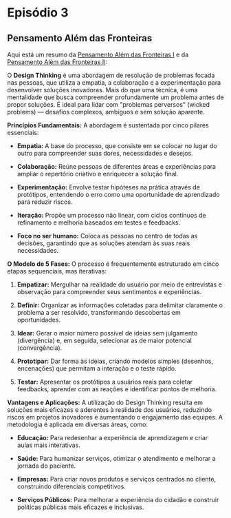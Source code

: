 # Episódio 3

## Pensamento Além das Fronteiras

Aqui está um resumo da [Pensamento Além das Fronteiras I]() e da [Pensamento Além das Fronteiras II]():

O **Design Thinking** é uma abordagem de resolução de problemas focada nas pessoas, que utiliza a empatia, a colaboração e a experimentação para desenvolver soluções inovadoras. Mais do que uma técnica, é uma mentalidade que busca compreender profundamente um problema antes de propor soluções. É ideal para lidar com "problemas perversos" (wicked problems) — desafios complexos, ambíguos e sem solução aparente.

**Princípios Fundamentais:** A abordagem é sustentada por cinco pilares essenciais:

- **Empatia:** A base do processo, que consiste em se colocar no lugar do outro para compreender suas dores, necessidades e desejos.

- **Colaboração:** Reúne pessoas de diferentes áreas e experiências para ampliar o repertório criativo e enriquecer a solução final.

- **Experimentação:** Envolve testar hipóteses na prática através de protótipos, entendendo o erro como uma oportunidade de aprendizado para reduzir riscos.

- **Iteração:** Propõe um processo não linear, com ciclos contínuos de refinamento e melhoria baseados em testes e feedbacks.

- **Foco no ser humano:** Coloca as pessoas no centro de todas as decisões, garantindo que as soluções atendam às suas reais necessidades.

**O Modelo de 5 Fases:** O processo é frequentemente estruturado em cinco etapas sequenciais, mas iterativas:

1. **Empatizar:** Mergulhar na realidade do usuário por meio de entrevistas e observação para compreender seus sentimentos e experiências.

2. **Definir:** Organizar as informações coletadas para delimitar claramente o problema a ser resolvido, transformando descobertas em oportunidades.


3. **Idear:** Gerar o maior número possível de ideias sem julgamento (divergência) e, em seguida, selecionar as de maior potencial (convergência).

4. **Prototipar:** Dar forma às ideias, criando modelos simples (desenhos, encenações) que permitam a interação e o teste rápido.

5. **Testar:** Apresentar os protótipos a usuários reais para coletar feedbacks, aprender com as reações e identificar pontos de melhoria.

**Vantagens e Aplicações:** A utilização do Design Thinking resulta em soluções mais eficazes e aderentes à realidade dos usuários, reduzindo riscos em projetos inovadores e aumentando o engajamento das equipes. A metodologia é aplicada em diversas áreas, como:

- **Educação:** Para redesenhar a experiência de aprendizagem e criar aulas mais interativas.

- **Saúde:** Para humanizar serviços, otimizar o atendimento e melhorar a jornada do paciente.

- **Empresas:** Para criar novos produtos e serviços centrados no cliente, construindo diferenciais competitivos.

- **Serviços Públicos:** Para melhorar a experiência do cidadão e construir políticas públicas mais eficazes e inclusivas.